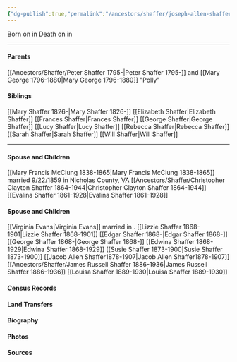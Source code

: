 ```yaml
---
{"dg-publish":true,"permalink":"/ancestors/shaffer/joseph-allen-shaffer-1838-1911/","tags":["Joseph-Allen-Shaffer"]}
---
```


Born on  <!-- link to date --> in <!-- link to place -->
Death on <!-- link to date --> in <!-- link to place -->

---
#### Parents
[[Ancestors/Shaffer/Peter Shaffer 1795-\|Peter Shaffer 1795-]] and [[Mary George 1796-1880\|Mary George 1796-1880]] "Polly"
#### Siblings
[[Mary Shaffer 1826-\|Mary Shaffer 1826-]]
[[Elizabeth Shaffer\|Elizabeth Shaffer]]
[[Frances Shaffer\|Frances Shaffer]]
[[George Shaffer\|George Shaffer]]
[[Lucy Shaffer\|Lucy Shaffer]]
[[Rebecca Shaffer\|Rebecca Shaffer]]
[[Sarah Shaffer\|Sarah Shaffer]]
[[Will Shaffer\|Will Shaffer]]

---
#### Spouse and Children
[[Mary Francis McClung 1838-1865\|Mary Francis McClung 1838-1865]] married 9/22/1859 in Nicholas County, VA
[[Ancestors/Shaffer/Christopher Clayton Shaffer 1864-1944\|Christopher Clayton Shaffer 1864-1944]] 
[[Evalina Shaffer 1861-1928\|Evalina Shaffer 1861-1928]]
#### Spouse and Children
[[Virginia Evans\|Virginia Evans]] married <!-- link to date --> in <!-- link to place -->.
[[Lizzie Shaffer 1868-1901\|Lizzie Shaffer 1868-1901]]
[[Edgar Shaffer 1868-\|Edgar Shaffer 1868-]]
[[George Shaffer 1868-\|George Shaffer 1868-]]
[[Edwina Shaffer 1868-1929\|Edwina Shaffer 1868-1929]]
[[Susie Shaffer 1873-1900\|Susie Shaffer 1873-1900]]
[[Jacob Allen Shaffer1878-1907\|Jacob Allen Shaffer1878-1907]]
[[Ancestors/Shaffer/James Russell Shaffer 1886-1936\|James Russell Shaffer 1886-1936]]
[[Louisa Shaffer 1889-1930\|Louisa Shaffer 1889-1930]]
#### Census Records

#### Land Transfers

#### Biography

#### Photos

#### Sources

